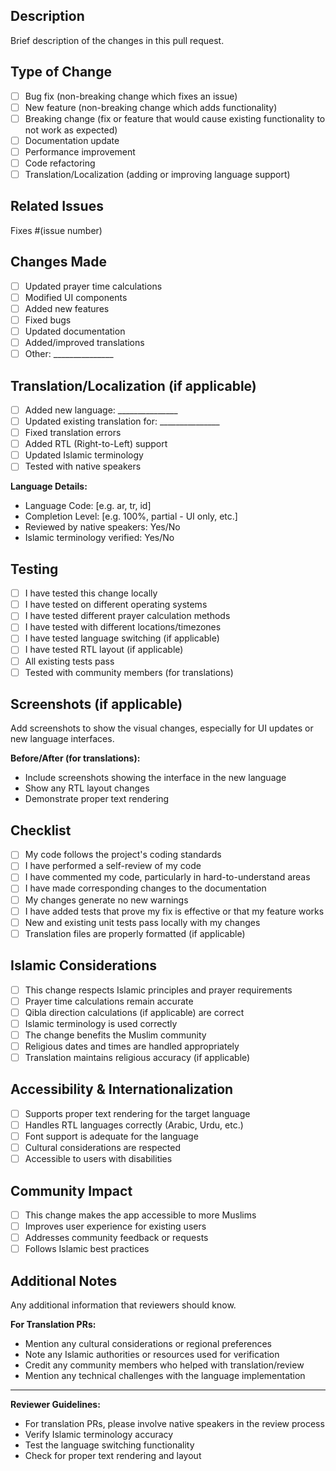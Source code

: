 ## Description

Brief description of the changes in this pull request.

## Type of Change
- [ ] Bug fix (non-breaking change which fixes an issue)
- [ ] New feature (non-breaking change which adds functionality)
- [ ] Breaking change (fix or feature that would cause existing functionality to not work as expected)
- [ ] Documentation update
- [ ] Performance improvement
- [ ] Code refactoring
- [ ] Translation/Localization (adding or improving language support)

## Related Issues
Fixes #(issue number)

## Changes Made
- [ ] Updated prayer time calculations
- [ ] Modified UI components
- [ ] Added new features
- [ ] Fixed bugs
- [ ] Updated documentation
- [ ] Added/improved translations
- [ ] Other: _______________

## Translation/Localization (if applicable)
- [ ] Added new language: _______________
- [ ] Updated existing translation for: _______________
- [ ] Fixed translation errors
- [ ] Added RTL (Right-to-Left) support
- [ ] Updated Islamic terminology
- [ ] Tested with native speakers

**Language Details:**
- Language Code: [e.g. ar, tr, id]
- Completion Level: [e.g. 100%, partial - UI only, etc.]
- Reviewed by native speakers: Yes/No
- Islamic terminology verified: Yes/No

## Testing
- [ ] I have tested this change locally
- [ ] I have tested on different operating systems
- [ ] I have tested different prayer calculation methods
- [ ] I have tested with different locations/timezones
- [ ] I have tested language switching (if applicable)
- [ ] I have tested RTL layout (if applicable)
- [ ] All existing tests pass
- [ ] Tested with community members (for translations)

## Screenshots (if applicable)
Add screenshots to show the visual changes, especially for UI updates or new language interfaces.

**Before/After (for translations):**
- Include screenshots showing the interface in the new language
- Show any RTL layout changes
- Demonstrate proper text rendering

## Checklist
- [ ] My code follows the project's coding standards
- [ ] I have performed a self-review of my code
- [ ] I have commented my code, particularly in hard-to-understand areas
- [ ] I have made corresponding changes to the documentation
- [ ] My changes generate no new warnings
- [ ] I have added tests that prove my fix is effective or that my feature works
- [ ] New and existing unit tests pass locally with my changes
- [ ] Translation files are properly formatted (if applicable)

## Islamic Considerations
- [ ] This change respects Islamic principles and prayer requirements
- [ ] Prayer time calculations remain accurate
- [ ] Qibla direction calculations (if applicable) are correct
- [ ] Islamic terminology is used correctly
- [ ] The change benefits the Muslim community
- [ ] Religious dates and times are handled appropriately
- [ ] Translation maintains religious accuracy (if applicable)

## Accessibility & Internationalization
- [ ] Supports proper text rendering for the target language
- [ ] Handles RTL languages correctly (Arabic, Urdu, etc.)
- [ ] Font support is adequate for the language
- [ ] Cultural considerations are respected
- [ ] Accessible to users with disabilities

## Community Impact
- [ ] This change makes the app accessible to more Muslims
- [ ] Improves user experience for existing users
- [ ] Addresses community feedback or requests
- [ ] Follows Islamic best practices

## Additional Notes
Any additional information that reviewers should know.

**For Translation PRs:**
- Mention any cultural considerations or regional preferences
- Note any Islamic authorities or resources used for verification
- Credit any community members who helped with translation/review
- Mention any technical challenges with the language implementation

---

**Reviewer Guidelines:**
- For translation PRs, please involve native speakers in the review process
- Verify Islamic terminology accuracy
- Test the language switching functionality
- Check for proper text rendering and layout 
